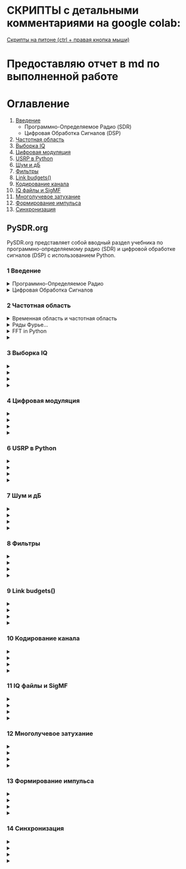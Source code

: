 # СКРИПТЫ с детальными комментариями на google colab:
<a href="https://colab.research.google.com/drive/1hY4sijr1Gw_4y67c38CbUiG5-dhzxmNf?usp=sharing" target="_blank"> Скрипты на питоне (ctrl + правая кнопка мыши) </a>

# Предоставляю отчет в md по выполненной работе
# Оглавление
1. [Введение](#1-введение)
   - Программно-Определяемое Радио (SDR)
   - Цифровая Обработка Сигналов (DSP)
2. [Частотная область](#2-частотная-область)
3. [Выборка IQ](#3-выборка-iq)
4. [Цифровая модуляция](#4-цифровая-модуляция)
6. [USRP в Python](#6-usrp-в-python)
7. [Шум и дБ](#7-шум-и-дб)
8. [Фильтры](#8-фильтры)
9. [Link budgets()](#9-link-budgets)
10. [Кодирование канала](#10-кодирование-канала)
11. [IQ файлы и SigMF](#11-iq-файлы-и-sigmf)
12. [Многолучевое затухание](#12-многолучевое-затухание)
13. [Формирование импульса](#13-формирование-импульса)
14. [Синхронизация](#14-синхронизация)


## PySDR.org 
 PySDR.org представляет собой вводный раздел учебника по программно-определяемому радио (SDR) и цифровой обработке сигналов (DSP) с использованием Python.
 
### 1 Введение
<details>
 <summary>Программно-Определяемое Радио</summary>
Радио, в котором задачи обработки сигналов, традиционно выполняемые аппаратными средствами, осуществляются с помощью программного обеспечения.
</details>
 
 <details><summary>Цифровая Обработка Сигналов</summary>
 Цифровая обработка сигналов, в данном случае радиочастотных сигналов.
 </details>

### 2 Частотная область
<details>
 <summary>Временная область и частотная область</summary>
Во-первых, почему нам нравится смотреть на сигналы в частотной области? Ну вот два примера сигналов, показанных во временной и частотной области.
   
   ![image](https://github.com/Depth-monster/proto_tcs/assets/122405130/d032937f-67bb-4d1f-b639-661a9cb1905f)

Как вы можете видеть, во временной области они оба в какой-то мере выглядят как шум, но в частотной области мы можем видеть различные характеристики. Всё находится во временной области в её естественной форме; когда мы семплируем сигналы, мы будем семплировать их во временной области, потому что вы не можете напрямую семплировать сигнал в частотной области. Но интересные вещи обычно происходят в частотной области.
</details>
 
 <details>
   <summary>Ряды Фурье...</summary>

### Ряды Фурье

Основы частотной области начинаются с понимания того, что любой сигнал может быть представлен как сумма синусоидальных волн. Когда мы разлагаем сигнал на его составные синусоидальные волны, мы называем это рядом Фурье. Вот пример сигнала, который состоит всего из двух синусоидальных волн:

![image](https://github.com/Depth-monster/proto_tcs/assets/122405130/f0de60ae-0019-468f-aa26-3012272cc5bd)


Здесь еще один пример; красная кривая внизу аппроксимирует пилообразную волну, суммируя до 10 синусоидальных волн. Мы видим, что это не идеальная реконструкция — потребовалось бы бесконечное количество синусоидальных волн, чтобы воспроизвести эту пилообразную волну из-за резких переходов:

![image](https://github.com/Depth-monster/proto_tcs/assets/122405130/a0a0a361-e77a-4ba4-b5c6-a8f65ee75427)


Некоторым сигналам требуется больше синусоидальных волн, чем другим, и некоторые требуют бесконечного количества, хотя их всегда можно аппроксимировать с ограниченным числом. Вот еще один пример сигнала, разложенного на ряд синусоидальных волн:

![image](https://github.com/Depth-monster/proto_tcs/assets/122405130/9eafe997-5646-4b38-bd2f-165648bfdebc)

 </details>

 <details>
 <summary>FFT in Python</summary>
    
![image](https://github.com/Depth-monster/proto_tcs/assets/122405130/c8416cba-236f-4327-8d7e-d326d5fd476e)

```python
import numpy as np
import matplotlib.pyplot as plt
```
Импортируем необходимые библиотеки: numpy для работы с массивами и математических операций, matplotlib.pyplot для визуализации результатов.

```python
def fft(x):
    N = len(x)
    if N == 1:
        return x
```
Определяем функцию fft, которая будет рекурсивно вычислять преобразование Фурье входного массива x. Если длина массива x равна 1, возвращаем x, так как это базовый случай рекурсии.

```python
    twiddle_factors = np.exp(-2j * np.pi * np.arange(N//2) / N)
    x_even = fft(x[::2])
    x_odd = fft(x[1::2])
```
Рассчитываем коэффициенты Виттакера (twiddle factors) для рекурсивного деления сигнала на четные и нечетные индексы.

```python
    return np.concatenate([x_even + twiddle_factors * x_odd,
                           x_even - twiddle_factors * x_odd])

```
Собираем результаты для четной и нечетной частей, умножая нечетную часть на коэффициенты Виттакера и объединяя результаты.

```python
# Simulate a tone + noise
sample_rate = 1e6
f_offset = 0.2e6 # 200 kHz offset from carrier
N = 1024
t = np.arange(N)/sample_rate
s = np.exp(2j*np.pi*f_offset*t)
```
Создаем тональный сигнал с заданной частотой смещения f_offset от несущей частоты.
```python
n = (np.random.randn(N) + 1j*np.random.randn(N))/np.sqrt(2) # unity complex noise
r = s + n # 0 dB SNR

```
Генерируем комплексный шум и добавляем его к нашему тональному сигналу s, получая результат с отношением сигнал/шум (SNR) 0 дБ
```python
# Perform fft, fftshift, convert to dB
X = fft(r)
X_shifted = np.roll(X, N//2) # equivalent to np.fft.fftshift
X_mag = 10*np.log10(np.abs(X_shifted)**2)

```
Выполняем FFT для смешанного сигнала, сдвигаем нулевую частоту в центр и переводим результат в децибелы.
```python
# Plot results
f = np.linspace(sample_rate/-2, sample_rate/2, N)/1e6 # plt in MHz
plt.plot(f, X_mag)
plt.plot(f[np.argmax(X_mag)], np.max(X_mag), 'rx') # show max
plt.grid()
plt.xlabel('Frequency [MHz]')
plt.ylabel('Magnitude [dB]')
plt.show() 

```
Строим график величины FFT в децибелах, отмечаем максимальное значение красным крестиком, и отображаем результаты. Частоты приведены в мегагерцах (MHz), а величина – в децибелах (dB).
</details>
 
 <details>
   <summary> </summary>
 
 </details>
 
### 3 Выборка IQ
<details>
 <summary> </summary>

</details>
 
 <details>
   <summary> </summary>
 
 </details>

 <details>
 <summary> </summary>

</details>
 
 <details>
   <summary> </summary>
 
 </details>
 
### 4 Цифровая модуляция
<details>
 <summary> </summary>

</details>
 
 <details>
   <summary> </summary>
 
 </details>

 <details>
 <summary> </summary>

</details>
 
 <details>
   <summary> </summary>
 
 </details>

### 6 USRP в Python
<details>
 <summary> </summary>

</details>
 
 <details>
   <summary> </summary>
 
 </details>

 <details>
 <summary> </summary>

</details>
 
 <details>
   <summary> </summary>
 
 </details>
 
### 7 Шум и дБ
<details>
 <summary> </summary>

</details>
 
 <details>
   <summary> </summary>
 
 </details>

 <details>
 <summary> </summary>

</details>
 
 <details>
   <summary> </summary>
 
 </details>
 

### 8 Фильтры
<details>
 <summary> </summary>

</details>
 
 <details>
   <summary> </summary>
 
 </details>

 <details>
 <summary> </summary>

</details>
 
 <details>
   <summary> </summary>
 
 </details>

### 9 Link budgets()
<details>
 <summary> </summary>

</details>
 
 <details>
   <summary> </summary>
 
 </details>

 <details>
 <summary> </summary>

</details>
 
 <details>
   <summary> </summary>
 
 </details>
 
### 10 Кодирование канала
<details>
 <summary> </summary>

</details>
 
 <details>
   <summary> </summary>
 
 </details>

 <details>
 <summary> </summary>

</details>
 
 <details>
   <summary> </summary>
 
 </details>

### 11 IQ файлы и SigMF
<details>
 <summary> </summary>

</details>
 
 <details>
   <summary> </summary>
 
 </details>

 <details>
 <summary> </summary>

</details>
 
 <details>
   <summary> </summary>
 
 </details>
 
### 12 Многолучевое затухание
<details>
 <summary> </summary>

</details>
 
 <details>
   <summary> </summary>
 
 </details>

 <details>
 <summary> </summary>

</details>
 
 <details>
   <summary> </summary>
 
 </details>
 
### 13 Формирование импульса
<details>
 <summary> </summary>

</details>
 
 <details>
   <summary> </summary>
 
 </details>

 <details>
 <summary> </summary>

</details>
 
 <details>
   <summary> </summary>
 
 </details>
 
### 14 Синхронизация 
<details>
 <summary> </summary>

</details>
 
 <details>
   <summary> </summary>
 
 </details>

 <details>
 <summary> </summary>

</details>
 
 <details>
   <summary> </summary>
 
 </details>
 
